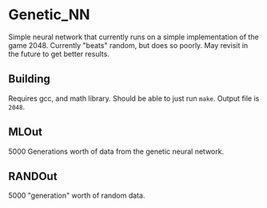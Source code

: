 # Genetic_NN

Simple neural network that currently runs on a simple implementation of the game
2048. Currently "beats" random, but does so poorly. May revisit in the future to
get better results.

## Building

Requires gcc, and math library. Should be able to just run `make`.  Output file
is `2048`.

## MLOut

5000 Generations worth of data from the genetic neural network.

## RANDOut

5000 "generation" worth of random data.

